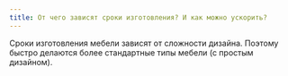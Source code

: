 ```yaml
---
title: От чего зависят сроки изготовления? И как можно ускорить?
---
```


Сроки изготовления мебели зависят от сложности дизайна. Поэтому быстро делаются более стандартные типы мебели (с простым дизайном).

